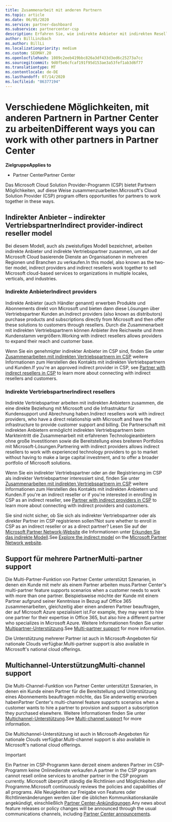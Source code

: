 ```yaml
---
title: Zusammenarbeit mit anderen Partnern
ms.topic: article
ms.date: 06/05/2020
ms.service: partner-dashboard
ms.subservice: partnercenter-csp
description: Erfahren Sie, wie indirekte Anbieter mit indirekten Resellern im Cloud Solution Provider-Programm (CSP) zusammenarbeiten, und legen Sie fest, welche Rolle für Sie geeignet ist.
author: BillLinzbach
ms.author: BillLi
ms.localizationpriority: medium
ms.custom: SEOMAY.20
ms.openlocfilehash: 1089c2eeb419bbc826a3df433d3ed6c25273a7cc
ms.sourcegitcommit: 9d0f5e6cfcaf191f95d153ae3a53fef1ab3d6f77
ms.translationtype: MT
ms.contentlocale: de-DE
ms.lasthandoff: 07/14/2020
ms.locfileid: "86377194"
---
```

# <a name="different-ways-you-can-work-with-other-partners-in-partner-center"></a><span data-ttu-id="934b4-103">Verschiedene Möglichkeiten, mit anderen Partnern in Partner Center zu arbeiten</span><span class="sxs-lookup"><span data-stu-id="934b4-103">Different ways you can work with other partners in Partner Center</span></span>

<span data-ttu-id="934b4-104">**Zielgruppe**</span><span class="sxs-lookup"><span data-stu-id="934b4-104">**Applies to**</span></span>

- <span data-ttu-id="934b4-105">Partner Center</span><span class="sxs-lookup"><span data-stu-id="934b4-105">Partner Center</span></span>

<span data-ttu-id="934b4-106">Das Microsoft Cloud Solution Provider-Programm (CSP) bietet Partnern Möglichkeiten, auf diese Weise zusammenzuarbeiten.</span><span class="sxs-lookup"><span data-stu-id="934b4-106">Microsoft's Cloud Solution Provider (CSP) program offers opportunities for partners to work together in these ways.</span></span>

## <a name="indirect-provider-indirect-reseller-model"></a><span data-ttu-id="934b4-107">Indirekter Anbieter – indirekter Vertriebspartner</span><span class="sxs-lookup"><span data-stu-id="934b4-107">Indirect provider-indirect reseller model</span></span>

<span data-ttu-id="934b4-108">Bei diesem Modell, auch als zweistufiges Modell bezeichnet, arbeiten indirekte Anbieter und indirekte Vertriebspartner zusammen, um auf der Microsoft Cloud basierende Dienste an Organisationen in mehreren Regionen und Branchen zu verkaufen.</span><span class="sxs-lookup"><span data-stu-id="934b4-108">In this model, also known as the two-tier model, indirect providers and indirect resellers work together to sell Microsoft cloud-based services to organizations in multiple locales, verticals, and industries.</span></span> 

### <a name="indirect-providers"></a><span data-ttu-id="934b4-109">Indirekte Anbieter</span><span class="sxs-lookup"><span data-stu-id="934b4-109">Indirect providers</span></span>

<span data-ttu-id="934b4-110">Indirekte Anbieter (auch Händler genannt) erwerben Produkte und Abonnements direkt von Microsoft und bieten dann diese Lösungen über Vertriebspartner Kunden an.</span><span class="sxs-lookup"><span data-stu-id="934b4-110">Indirect providers (also known as distributors) purchase products and subscriptions directly from Microsoft and then offer these solutions to customers through resellers.</span></span> <span data-ttu-id="934b4-111">Durch die Zusammenarbeit mit indirekten Vertriebspartnern können Anbieter ihre Reichweite und ihren Kundenstamm vergrößern.</span><span class="sxs-lookup"><span data-stu-id="934b4-111">Working with indirect resellers allows providers to expand their reach and customer base.</span></span> 

<span data-ttu-id="934b4-112">Wenn Sie ein genehmigter indirekter Anbieter im CSP sind, finden Sie unter [Zusammenarbeiten mit indirekten Vertriebspartnern im CSP](indirect-provider-tasks-in-partner-center.md) weitere Informationen zum Herstellen des Kontakts mit indirekten Vertriebspartnern und Kunden.</span><span class="sxs-lookup"><span data-stu-id="934b4-112">If you're an approved indirect provider in CSP, see [Partner with indirect resellers in CSP](indirect-provider-tasks-in-partner-center.md) to learn more about connecting with indirect resellers and customers.</span></span> 

### <a name="indirect-resellers"></a><span data-ttu-id="934b4-113">Indirekte Vertriebspartner</span><span class="sxs-lookup"><span data-stu-id="934b4-113">Indirect resellers</span></span>

<span data-ttu-id="934b4-114">Indirekte Vertriebspartner arbeiten mit indirekten Anbietern zusammen, die eine direkte Beziehung mit Microsoft und die Infrastruktur für Kundensupport und Abrechnung haben.</span><span class="sxs-lookup"><span data-stu-id="934b4-114">Indirect resellers work with indirect providers, who have a direct relationship with Microsoft and have the infrastructure to provide customer support and billing.</span></span> <span data-ttu-id="934b4-115">Die Partnerschaft mit indirekten Anbietern ermöglicht indirekten Vertriebspartnern beim Markteintritt die Zusammenarbeit mit erfahrenen Technologieanbietern ohne große Investitionen sowie die Bereitstellung eines breiteren Portfolios mit Microsoft-Lösungen.</span><span class="sxs-lookup"><span data-stu-id="934b4-115">Partnering with indirect providers allows indirect resellers to work with experienced technology providers to go to market without having to make a large capital investment, and to offer a broader portfolio of Microsoft solutions.</span></span> 

<span data-ttu-id="934b4-116">Wenn Sie ein indirekter Vertriebspartner oder an der Registrierung im CSP als indirekter Vertriebspartner interessiert sind, finden Sie unter [Zusammenarbeiten mit indirekten Vertriebspartnern im CSP](indirect-reseller-tasks-in-partner-center.md) weitere Informationen zum Herstellen des Kontakts mit indirekten Anbietern und Kunden.</span><span class="sxs-lookup"><span data-stu-id="934b4-116">If you're an indirect reseller or if you're interested in enrolling in CSP as an indirect reseller, see [Partner with indirect providers in CSP](indirect-reseller-tasks-in-partner-center.md) to learn more about connecting with indirect providers and customers.</span></span>

<span data-ttu-id="934b4-117">Sie sind nicht sicher, ob Sie sich als indirekter Vertriebspartner oder als direkter Partner im CSP registrieren sollen?</span><span class="sxs-lookup"><span data-stu-id="934b4-117">Not sure whether to enroll in CSP as an indirect reseller or as a direct partner?</span></span> <span data-ttu-id="934b4-118">Lesen Sie auf der [Microsoft Partner Network-Website](https://partner.microsoft.com) die Informationen unter [Erkunden Sie das indirekte Modell](https://partner.microsoft.com/cloud-solution-provider/indirect).</span><span class="sxs-lookup"><span data-stu-id="934b4-118">See [Explore the indirect model](https://partner.microsoft.com/cloud-solution-provider/indirect) on the [Microsoft Partner Network website](https://partner.microsoft.com).</span></span>   

## <a name="multi-partner-support"></a><span data-ttu-id="934b4-119">Support für mehrere Partner</span><span class="sxs-lookup"><span data-stu-id="934b4-119">Multi-partner support</span></span>

<span data-ttu-id="934b4-120">Die Multi-Partner-Funktion von Partner Center unterstützt Szenarien, in denen ein Kunde mit mehr als einem Partner arbeiten muss.</span><span class="sxs-lookup"><span data-stu-id="934b4-120">Partner Center's multi-partner feature supports scenarios when a customer needs to work with more than one partner.</span></span> <span data-ttu-id="934b4-121">Beispielsweise möchte der Kunde mit einem Partner aufgrund seiner Kenntnisse in Bezug auf Office 365 zusammenarbeiten, gleichzeitig aber einen anderen Partner beauftragen, der auf Microsoft Azure spezialisiert ist.</span><span class="sxs-lookup"><span data-stu-id="934b4-121">For example, they may want to hire one partner for their expertise in Office 365, but also hire a different partner who specializes in Microsoft Azure.</span></span> <span data-ttu-id="934b4-122">Weitere Informationen finden Sie unter [Multipartner-Unterstützung](multipartner.md).</span><span class="sxs-lookup"><span data-stu-id="934b4-122">See [Multi-partner support](multipartner.md) for more information.</span></span>

<span data-ttu-id="934b4-123">Die Unterstützung mehrerer Partner ist auch in Microsoft-Angeboten für nationale Clouds verfügbar.</span><span class="sxs-lookup"><span data-stu-id="934b4-123">Multi-partner support is also available in Microsoft's national cloud offerings.</span></span> 

## <a name="multi-channel-support"></a><span data-ttu-id="934b4-124">Multichannel-Unterstützung</span><span class="sxs-lookup"><span data-stu-id="934b4-124">Multi-channel support</span></span>

<span data-ttu-id="934b4-125">Die Multi-Channel-Funktion von Partner Center unterstützt Szenarien, in denen ein Kunde einen Partner für die Bereitstellung und Unterstützung eines Abonnements beauftragen möchte, das Sie anderweitig erworben haben</span><span class="sxs-lookup"><span data-stu-id="934b4-125">Partner Center's multi-channel feature supports scenarios when a customer wants to hire a partner to provision and support a subscription they purchased elsewhere.</span></span> <span data-ttu-id="934b4-126">Weitere Informationen finden Sie unter [Multichannel-Unterstützung](multichannel.md).</span><span class="sxs-lookup"><span data-stu-id="934b4-126">See [Multi-channel support](multichannel.md) for more information.</span></span>

<span data-ttu-id="934b4-127">Die Multichannel-Unterstützung ist auch in Microsoft-Angeboten für nationale Clouds verfügbar.</span><span class="sxs-lookup"><span data-stu-id="934b4-127">Multi-channel support is also available in Microsoft's national cloud offerings.</span></span>

> [!IMPORTANT]  
> <span data-ttu-id="934b4-128">Ein Partner im CSP-Programm kann derzeit einem anderen Partner im CSP-Programm keine Onlinedienste verkaufen.</span><span class="sxs-lookup"><span data-stu-id="934b4-128">A partner in the CSP program cannot resell online services to another partner in the CSP program currently.</span></span> <span data-ttu-id="934b4-129">Microsoft überprüft ständig die Richtlinien und Möglichkeiten aller Programme.</span><span class="sxs-lookup"><span data-stu-id="934b4-129">Microsoft continuously reviews the policies and capabilities of all programs.</span></span> <span data-ttu-id="934b4-130">Alle Neuigkeiten zur Freigabe von Features oder Richtlinienänderungen werden über die üblichen Kommunikationskanäle angekündigt, einschließlich [Partner Center-Ankündigungen](announcements/index.md).</span><span class="sxs-lookup"><span data-stu-id="934b4-130">Any news about feature releases or policy changes will be announced through the usual communications channels, including [Partner Center announcements](announcements/index.md).</span></span>
